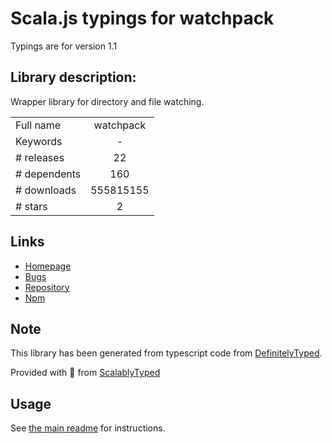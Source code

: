 
# Scala.js typings for watchpack

Typings are for version 1.1

## Library description:
Wrapper library for directory and file watching.

|                    |                 |
| ------------------ | :-------------: |
| Full name          | watchpack |
| Keywords           | - |
| # releases         | 22 |
| # dependents       | 160 |
| # downloads        | 555815155 |
| # stars            | 2 |

## Links
- [Homepage](https://github.com/webpack/watchpack)
- [Bugs](https://github.com/webpack/watchpack/issues)
- [Repository](https://github.com/webpack/watchpack)
- [Npm](https://www.npmjs.com/package/watchpack)
    


## Note
This library has been generated from typescript code from [DefinitelyTyped](https://definitelytyped.org).

Provided with :purple_heart: from [ScalablyTyped](https://github.com/oyvindberg/ScalablyTyped)

## Usage
See [the main readme](../../readme.md) for instructions.


